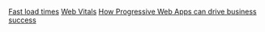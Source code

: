 [Fast load times](https://web.dev/fast/)
[Web Vitals](https://web.dev/vitals/)
[How Progressive Web Apps can drive business success](https://web.dev/drive-business-success/)
